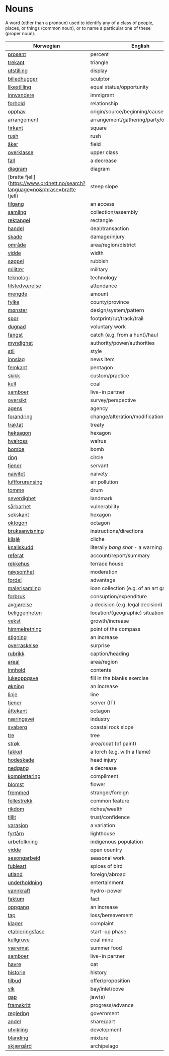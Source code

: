# Nouns

A word (other than a pronoun) used to identify any of a class of people, places, or things (common noun), or to name a particular one of these (proper noun).

| Norwegian | English | Gender |
| --- | --- | --- |
| [prosent](https://www.ordnett.no/search?language=no&phrase=prosent) | percent | m |
| [trekant](https://www.ordnett.no/search?language=no&phrase=trekant) | triangle | m |
| [utstilling](https://www.ordnett.no/search?language=no&phrase=utstilling) | display | m |
| [billedhugger](https://www.ordnett.no/search?language=no&phrase=billedhugger) | sculptor | m |
| [likestilling](https://www.ordnett.no/search?language=no&phrase=likestilling) | equal status/opportunity | m |
| [innvandere](https://www.ordnett.no/search?language=no&phrase=innvandere) | immigrant | m |
| [forhold](https://www.ordnett.no/search?language=no&phrase=forhold) | relationship | i |
| [opphav](https://www.ordnett.no/search?language=no&phrase=opphav) | origin/source/beginning/cause | i |
| [arrangement](https://www.ordnett.no/search?language=no&phrase=arrangement) | arrangement/gathering/party/organisation | i |
| [firkant](https://www.ordnett.no/search?language=no&phrase=firkant) | square | m |
| [rush](https://www.ordnett.no/search?language=no&phrase=rush) | rush | i |
| [åker](https://www.ordnett.no/search?language=no&phrase=åker) | field | m |
| [overklasse](https://www.ordnett.no/search?language=no&phrase=overklasse) | upper class | m |
| [fall](https://www.ordnett.no/search?language=no&phrase=fall) | a decrease | i |
| [diagram](https://www.ordnett.no/search?language=no&phrase=diagram) | diagram | i |
| [bratte fjell](https://www.ordnett.no/search?language=no&phrase=bratte fjell) | steep slope | m |
| [tilgang](https://www.ordnett.no/search?language=no&phrase=tilgang) | an access | i |
| [samling](https://www.ordnett.no/search?language=no&phrase=samling) | collection/assembly | m |
| [rektangel](https://www.ordnett.no/search?language=no&phrase=rektangel) | rectangle | i |
| [handel](https://www.ordnett.no/search?language=no&phrase=handel) | deal/transaction | m |
| [skade](https://www.ordnett.no/search?language=no&phrase=skade) | damage/injury | m |
| [område](https://www.ordnett.no/search?language=no&phrase=område) | area/region/district | i |
| [vidde](https://www.ordnett.no/search?language=no&phrase=vidde) | width | m/f |
| [søppel](https://www.ordnett.no/search?language=no&phrase=søppel) | rubbish | i |
| [militær](https://www.ordnett.no/search?language=no&phrase=militær) | military | m |
| [teknologi](https://www.ordnett.no/search?language=no&phrase=teknologi) | technology | m |
| [tilstedværelse](https://www.ordnett.no/search?language=no&phrase=tilstedværelse) | attendance | i |
| [mengde](https://www.ordnett.no/search?language=no&phrase=mengde) | amount | m |
| [fylke](https://www.ordnett.no/search?language=no&phrase=fylke) | county/province | i |
| [mønster](https://www.ordnett.no/search?language=no&phrase=mønster) | design/system/pattern | i |
| [spor](https://www.ordnett.no/search?language=no&phrase=spor) | footprint/rut/track/trail | i |
| [dugnad](https://www.ordnett.no/search?language=no&phrase=dugnad) | voluntary work | m |
| [fangst](https://www.ordnett.no/search?language=no&phrase=fangst) | catch (e.g. from a hunt)/haul | m |
| [myndighet](https://www.ordnett.no/search?language=no&phrase=myndighet) | authority/power/authorities | m |
| [stil](https://www.ordnett.no/search?language=no&phrase=stil) | style | m |
| [innslag](https://www.ordnett.no/search?language=no&phrase=innslag) | news item | i |
| [femkant](https://www.ordnett.no/search?language=no&phrase=femkant) | pentagon | m |
| [skikk](https://www.ordnett.no/search?language=no&phrase=skikk) | custom/practice | m |
| [kull](https://www.ordnett.no/search?language=no&phrase=kull) | coal | i |
| [samboer](https://www.ordnett.no/search?language=no&phrase=samboer) | live-in partner | m |
| [oversikt](https://www.ordnett.no/search?language=no&phrase=oversikt) | survey/perspective | m |
| [agens](https://www.ordnett.no/search?language=no&phrase=agens) | agency | m |
| [forandring](https://www.ordnett.no/search?language=no&phrase=forandring) | change/alteration/modification | m |
| [traktat](https://www.ordnett.no/search?language=no&phrase=traktat) | treaty | m |
| [heksagon](https://www.ordnett.no/search?language=no&phrase=heksagon) | hexagon | m |
| [hvalross](https://www.ordnett.no/search?language=no&phrase=hvalross) | walrus | m |
| [bombe](https://www.ordnett.no/search?language=no&phrase=bombe) | bomb | m |
| [ring](https://www.ordnett.no/search?language=no&phrase=ring) | circle | m |
| [tjener](https://www.ordnett.no/search?language=no&phrase=tjener) | servant | m |
| [naivitet](https://www.ordnett.no/search?language=no&phrase=naivitet) | naivety | m |
| [luftforurensing](https://www.ordnett.no/search?language=no&phrase=luftforurensing) | air pollution | m |
| [tomme](https://www.ordnett.no/search?language=no&phrase=tomme) | drum | m |
| [severdighet](https://www.ordnett.no/search?language=no&phrase=severdighet) | landmark | m |
| [sårbarhet](https://www.ordnett.no/search?language=no&phrase=sårbarhet) | vulnerability | m |
| [sekskant](https://www.ordnett.no/search?language=no&phrase=sekskant) | hexagon | m |
| [oktogon](https://www.ordnett.no/search?language=no&phrase=oktogon) | octagon | m |
| [bruksanvisning](https://www.ordnett.no/search?language=no&phrase=bruksanvisning) | instructions/directions | m |
| [klisjé](https://www.ordnett.no/search?language=no&phrase=klisjé) | cliche | m |
| [knallskudd](https://www.ordnett.no/search?language=no&phrase=knallskudd) | literally _bang shot_ - a warning shot gun | i |
| [referat](https://www.ordnett.no/search?language=no&phrase=referat) | account/report/summary | i |
| [rekkehus](https://www.ordnett.no/search?language=no&phrase=rekkehus) | terrace house | i |
| [nøysomhet](https://www.ordnett.no/search?language=no&phrase=nøysomhet) | moderation | m |
| [fordel](https://www.ordnett.no/search?language=no&phrase=fordel) | advantage | m |
| [malerisamling](https://www.ordnett.no/search?language=no&phrase=malerisamling) | loan collection (e.g. of an art gallery) | m |
| [forbruk](https://www.ordnett.no/search?language=no&phrase=forbruk) | consuption/expenditure | i |
| [avgjørelse](https://www.ordnett.no/search?language=no&phrase=avgjørelse) | a decision (e.g. legal decision) | m |
| [beliggenheten](https://www.ordnett.no/search?language=no&phrase=beliggenheten) | location/(geographic) situation | m/f |
| [vekst](https://www.ordnett.no/search?language=no&phrase=vekst) | growth/increase | m |
| [himmelretning](https://www.ordnett.no/search?language=no&phrase=himmelretning) | point of the compass | m |
| [stigning](https://www.ordnett.no/search?language=no&phrase=stigning) | an increase | m |
| [overraskelse](https://www.ordnett.no/search?language=no&phrase=overraskelse) | surprise | m |
| [rubrikk](https://www.ordnett.no/search?language=no&phrase=rubrikk) | caption/heading | m |
| [areal](https://www.ordnett.no/search?language=no&phrase=areal) | area/region | i |
| [innhold](https://www.ordnett.no/search?language=no&phrase=innhold) | contents | i |
| [lukeoppgave](https://www.ordnett.no/search?language=no&phrase=lukeoppgave) | fill in the blanks exercise | m |
| [økning](https://www.ordnett.no/search?language=no&phrase=økning) | an increase | m |
| [linje](https://www.ordnett.no/search?language=no&phrase=linje) | line | m |
| [tjener](https://www.ordnett.no/search?language=no&phrase=tjener) | server (IT) | m |
| [åttekant](https://www.ordnett.no/search?language=no&phrase=åttekant) | octagon | m |
| [næringsvei](https://www.ordnett.no/search?language=no&phrase=næringsvei) | industry | m |
| [svaberg](https://www.ordnett.no/search?language=no&phrase=svaberg) | coastal rock slope | i |
| [tre](https://www.ordnett.no/search?language=no&phrase=tre) | tree | i |
| [strøk](https://www.ordnett.no/search?language=no&phrase=strøk) | area/coat (of paint) | i |
| [fakkel](https://www.ordnett.no/search?language=no&phrase=fakkel) | a torch (e.g. with a flame) | m |
| [hodeskade](https://www.ordnett.no/search?language=no&phrase=hodeskade) | head injury | m |
| [nedgang](https://www.ordnett.no/search?language=no&phrase=nedgang) | a decrease | m |
| [komplettering](https://www.ordnett.no/search?language=no&phrase=komplettering) | compliment | m |
| [blomst](https://www.ordnett.no/search?language=no&phrase=blomst) | flower | m |
| [fremmed](https://www.ordnett.no/search?language=no&phrase=fremmed) | stranger/foreign | m |
| [fellestrekk](https://www.ordnett.no/search?language=no&phrase=fellestrekk) | common feature | i |
| [rikdom](https://www.ordnett.no/search?language=no&phrase=rikdom) | riches/wealth | m |
| [tillit](https://www.ordnett.no/search?language=no&phrase=tillit) | trust/confidence | m |
| [varasjon](https://www.ordnett.no/search?language=no&phrase=varasjon) | a variation | m |
| [fyrtårn](https://www.ordnett.no/search?language=no&phrase=fyrtårn) | lighthouse | i |
| [urbefolkning](https://www.ordnett.no/search?language=no&phrase=urbefolkning) | indigenous population | m |
| [vidde](https://www.ordnett.no/search?language=no&phrase=vidde) | open country | m |
| [sesongarbeid](https://www.ordnett.no/search?language=no&phrase=sesongarbeid) | seasonal work | i |
| [fubleart](https://www.ordnett.no/search?language=no&phrase=fubleart) | spices of bird | m/f |
| [utland](https://www.ordnett.no/search?language=no&phrase=utland) | foreign/abroad | m |
| [underholdning](https://www.ordnett.no/search?language=no&phrase=underholdning) | entertainment | m |
| [vannkraft](https://www.ordnett.no/search?language=no&phrase=vannkraft) | hydro-power | m |
| [faktum](https://www.ordnett.no/search?language=no&phrase=faktum) | fact | i |
| [oppgang](https://www.ordnett.no/search?language=no&phrase=oppgang) | an increase | m |
| [tap](https://www.ordnett.no/search?language=no&phrase=tap) | loss/bereavement | i |
| [klager](https://www.ordnett.no/search?language=no&phrase=klager) | complaint | m |
| [etableringsfase](https://www.ordnett.no/search?language=no&phrase=etableringsfase) | start-up phase | m |
| [kullgruve](https://www.ordnett.no/search?language=no&phrase=kullgruve) | coal mine | m |
| [væremat](https://www.ordnett.no/search?language=no&phrase=væremat) | summer food | m |
| [samboer](https://www.ordnett.no/search?language=no&phrase=samboer) | live-in partner | m |
| [havre](https://www.ordnett.no/search?language=no&phrase=havre) | oat | m |
| [historie](https://www.ordnett.no/search?language=no&phrase=historie) | history | m/f |
| [tilbud](https://www.ordnett.no/search?language=no&phrase=tilbud) | offer/proposition | i |
| [vik](https://www.ordnett.no/search?language=no&phrase=vik) | bay/inlet/cove | m |
| [gap](https://www.ordnett.no/search?language=no&phrase=gap) | jaw(s) | m |
| [framskritt](https://www.ordnett.no/search?language=no&phrase=framskritt) | progress/advance | i |
| [regjering](https://www.ordnett.no/search?language=no&phrase=regjering) | government | m |
| [andel](https://www.ordnett.no/search?language=no&phrase=andel) | share/part | m |
| [utvikling](https://www.ordnett.no/search?language=no&phrase=utvikling) | development | m |
| [blanding](https://www.ordnett.no/search?language=no&phrase=blanding) | mixture | m |
| [skjærgård](https://www.ordnett.no/search?language=no&phrase=skjærgård) | archipelago | m |

